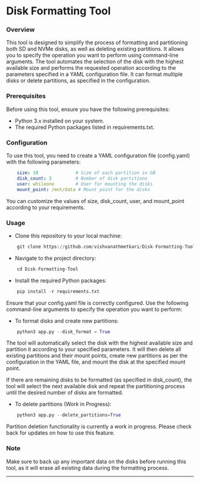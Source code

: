 
# Disk Formatting Tool
### Overview
This tool is designed to simplify the process of formatting and partitioning both SD and NVMe disks, as well as deleting existing partitions. It allows you to specify the operation you want to perform using command-line arguments. The tool automates the selection of the disk with the highest available size and performs the requested operation according to the parameters specified in a YAML configuration file. It can format multiple disks or delete partitions, as specified in the configuration.

### Prerequisites
Before using this tool, ensure you have the following prerequisites:

- Python 3.x installed on your system.
- The required Python packages listed in requirements.txt.

### Configuration
To use this tool, you need to create a YAML configuration file (config.yaml) with the following parameters:

```yaml
    size: 10              # Size of each partition in GB
    disk_count: 3         # Number of disk partitions
    user: whileone        # User for mounting the disks
    mount_point: /mnt/data # Mount point for the disks

```

You can customize the values of size, disk_count, user, and mount_point according to your requirements.

### Usage
- Clone this repository to your local machine:
```python
    git clone https://github.com/vishvanathmetkari/Disk-Formatting-Tool.git
```
- Navigate to the project directory:
```python
    cd Disk-Formatting-Tool
```
- Install the required Python packages:
```python
    pip install -r requirements.txt

```
Ensure that your config.yaml file is correctly configured.
Use the following command-line arguments to specify the operation you want to perform:
- To format disks and create new partitions:
```python
    python3 app.py --disk_format = True
```

The tool will automatically select the disk with the highest available size and partition it according to your specified parameters. It will then delete all existing partitions and their mount points, create new partitions as per the configuration in the YAML file, and mount the disk at the specified mount point.

If there are remaining disks to be formatted (as specified in disk_count), the tool will select the next available disk and repeat the partitioning process until the desired number of disks are formatted.

- To delete partitions (Work in Progress):

```python
    python3 app.py --delete_partitions=True
```

Partition deletion functionality is currently a work in progress. Please check back for updates on how to use this feature.

### Note
Make sure to back up any important data on the disks before running this tool, as it will erase all existing data during the formatting process.

---
